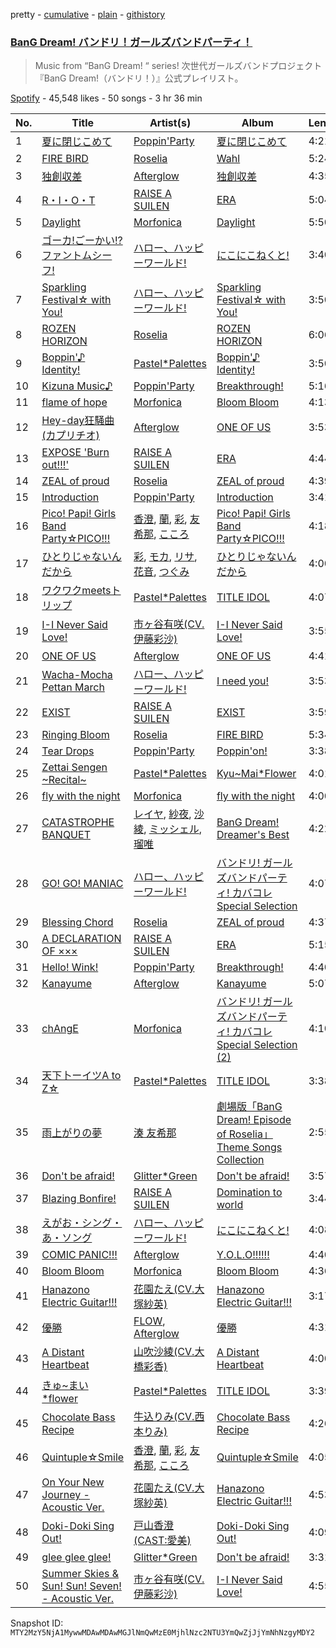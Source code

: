 pretty - [cumulative](/playlists/cumulative/37i9dQZF1DX3JjiT3BYft0.md) - [plain](/playlists/plain/37i9dQZF1DX3JjiT3BYft0) - [githistory](https://github.githistory.xyz/mackorone/spotify-playlist-archive/blob/main/playlists/plain/37i9dQZF1DX3JjiT3BYft0)

### [BanG Dream! バンドリ！ガールズバンドパーティ！](https://open.spotify.com/playlist/37i9dQZF1DX3JjiT3BYft0)

> Music from “BanG Dream! “ series! 次世代ガールズバンドプロジェクト『BanG Dream!（バンドリ！）』公式プレイリスト。

[Spotify](https://open.spotify.com/user/spotify) - 45,548 likes - 50 songs - 3 hr 36 min

| No. | Title | Artist(s) | Album | Length |
|---|---|---|---|---|
| 1 | [夏に閉じこめて](https://open.spotify.com/track/61Y9W12NmToaKokLMtJ6Y0) | [Poppin'Party](https://open.spotify.com/artist/2XzrQN7hxZibYdVEbl0nO6) | [夏に閉じこめて](https://open.spotify.com/album/42rOQUNEaZ2pjNlT6N0x67) | 4:21 |
| 2 | [FIRE BIRD](https://open.spotify.com/track/3wClfr5M3l64ZldVXcig4g) | [Roselia](https://open.spotify.com/artist/1bljHdc9g7V7ZLkYuf4yfy) | [Wahl](https://open.spotify.com/album/2qtBhMhhcR4hO7JQOuyHI5) | 5:24 |
| 3 | [独創収差](https://open.spotify.com/track/1TDNF588GS7ijlkGB57o0f) | [Afterglow](https://open.spotify.com/artist/4Gahj9N72kVKOBZbKMu0OI) | [独創収差](https://open.spotify.com/album/6sqC5pyp0EFFxysVHJFcWo) | 4:35 |
| 4 | [R・I・O・T](https://open.spotify.com/track/1WcM5RgshQS5bZQEOMOHE8) | [RAISE A SUILEN](https://open.spotify.com/artist/6zPsF3A9PvZ4s0NG6z76up) | [ERA](https://open.spotify.com/album/62C2FYnrqee7cqVlrn24yk) | 5:04 |
| 5 | [Daylight](https://open.spotify.com/track/13YeYqLtmg4R2fNNVb3Jc0) | [Morfonica](https://open.spotify.com/artist/12BquJvJVg8XFRB3M90MmJ) | [Daylight](https://open.spotify.com/album/0eFR8VfRxxb8NxnZVn8HM0) | 5:50 |
| 6 | [ゴーカ!ごーかい!?ファントムシーフ!](https://open.spotify.com/track/1ax9Yfwu3CUngxoKWHlGUw) | [ハロー、ハッピーワールド!](https://open.spotify.com/artist/4QiUX3o5DGs9Bc8N3LXae5) | [にこにこねくと!](https://open.spotify.com/album/5TVSmT5HcpQ5TxfAp8KwGF) | 3:40 |
| 7 | [Sparkling Festival☆ with You!](https://open.spotify.com/track/3FDgTgoFdETthDs8H66GFA) | [ハロー、ハッピーワールド!](https://open.spotify.com/artist/4QiUX3o5DGs9Bc8N3LXae5) | [Sparkling Festival☆ with You!](https://open.spotify.com/album/3ZsrmrU2tREErQc4HrbC6C) | 3:50 |
| 8 | [ROZEN HORIZON](https://open.spotify.com/track/7dGXBMLYZF4wYCnkcxpOjd) | [Roselia](https://open.spotify.com/artist/1bljHdc9g7V7ZLkYuf4yfy) | [ROZEN HORIZON](https://open.spotify.com/album/03Zx4kGKtldlHXklQDPnfO) | 6:06 |
| 9 | [Boppin'♪ Identity!](https://open.spotify.com/track/5cAYOh0QQTami8l738fC2x) | [Pastel\*Palettes](https://open.spotify.com/artist/4n97ifZWNPLSPKC6KzfGxg) | [Boppin'♪ Identity!](https://open.spotify.com/album/6rMpLUjRcsOUISeBCuxxDV) | 3:50 |
| 10 | [Kizuna Music♪](https://open.spotify.com/track/5QeOdb0nDwmrWCCVQXsGaI) | [Poppin'Party](https://open.spotify.com/artist/2XzrQN7hxZibYdVEbl0nO6) | [Breakthrough!](https://open.spotify.com/album/5ZGEKyT4SB4U4cXbQmhngy) | 5:16 |
| 11 | [flame of hope](https://open.spotify.com/track/5uszBzVvtvw29ZTYmpyE6U) | [Morfonica](https://open.spotify.com/artist/12BquJvJVg8XFRB3M90MmJ) | [Bloom Bloom](https://open.spotify.com/album/6a8ECUWLbDseAr1t9V5jhf) | 4:13 |
| 12 | [Hey\-day狂騒曲\(カプリチオ\)](https://open.spotify.com/track/5hxe8V1SssFYZMCQvHxwvh) | [Afterglow](https://open.spotify.com/artist/4Gahj9N72kVKOBZbKMu0OI) | [ONE OF US](https://open.spotify.com/album/7hG6dWwbHdovFzMlP6BJ0e) | 3:53 |
| 13 | [EXPOSE 'Burn out!!!'](https://open.spotify.com/track/3zVoYxvBz3gXBpN8UkqyGC) | [RAISE A SUILEN](https://open.spotify.com/artist/6zPsF3A9PvZ4s0NG6z76up) | [ERA](https://open.spotify.com/album/62C2FYnrqee7cqVlrn24yk) | 4:44 |
| 14 | [ZEAL of proud](https://open.spotify.com/track/2OHctF8boBgJOEECY8RHeA) | [Roselia](https://open.spotify.com/artist/1bljHdc9g7V7ZLkYuf4yfy) | [ZEAL of proud](https://open.spotify.com/album/7J7hJQW7POnSWG7FUrSx4J) | 4:39 |
| 15 | [Introduction](https://open.spotify.com/track/479rfCAZgXrHUFsn1AaN4V) | [Poppin'Party](https://open.spotify.com/artist/2XzrQN7hxZibYdVEbl0nO6) | [Introduction](https://open.spotify.com/album/58MD7W6v8GSzXLa97BoGvy) | 3:41 |
| 16 | [Pico! Papi! Girls Band Party☆PICO!!!](https://open.spotify.com/track/1z08YefAMfJ2ptFaniswty) | [香澄](https://open.spotify.com/artist/2sgl0Q7BtpEJyBTvfZfgaV), [蘭](https://open.spotify.com/artist/7Is8KdfbbtdKXXaSz61Jeu), [彩](https://open.spotify.com/artist/7zCumr2sucYrZFf5vpKY69), [友希那](https://open.spotify.com/artist/0FSUZ6pfjMsJRtrCNOOJkw), [こころ](https://open.spotify.com/artist/71qaQP4Hq29ERluMIIUdyM) | [Pico! Papi! Girls Band Party☆PICO!!!](https://open.spotify.com/album/4pWMug5ycdlFxRDG0Cj2xI) | 4:18 |
| 17 | [ひとりじゃないんだから](https://open.spotify.com/track/515WPZYmddlUfvh83HkVHd) | [彩](https://open.spotify.com/artist/7zCumr2sucYrZFf5vpKY69), [モカ](https://open.spotify.com/artist/08iFyyIHV3408EfVB15t1c), [リサ](https://open.spotify.com/artist/6a11f21Xj5oHDroreiDd35), [花音](https://open.spotify.com/artist/0CP7lmqWkyfS6eltp2vsTf), [つぐみ](https://open.spotify.com/artist/3b6B58DMmqJdVuEiy0pszZ) | [ひとりじゃないんだから](https://open.spotify.com/album/5TGY2a6bgANlDFMdp7AHrm) | 4:00 |
| 18 | [ワクワクmeetsトリップ](https://open.spotify.com/track/5zszZKQ7XJwtA66bPlFMj0) | [Pastel\*Palettes](https://open.spotify.com/artist/4n97ifZWNPLSPKC6KzfGxg) | [TITLE IDOL](https://open.spotify.com/album/40dDOmQivDb9fIraBn82i5) | 4:07 |
| 19 | [I\-I Never Said Love!](https://open.spotify.com/track/6cB1HzM544iuFeXEIba8ug) | [市ヶ谷有咲\(CV.伊藤彩沙\)](https://open.spotify.com/artist/42iK1LthFSToAk8siJWOry) | [I\-I Never Said Love!](https://open.spotify.com/album/47vhSZQmJN0WyMaig29Zls) | 3:55 |
| 20 | [ONE OF US](https://open.spotify.com/track/3XwMtNKatIHz7fOpCIaixE) | [Afterglow](https://open.spotify.com/artist/4Gahj9N72kVKOBZbKMu0OI) | [ONE OF US](https://open.spotify.com/album/7hG6dWwbHdovFzMlP6BJ0e) | 4:41 |
| 21 | [Wacha\-Mocha Pettan March](https://open.spotify.com/track/5XtTvwA9Scux2pdUs2WcVl) | [ハロー、ハッピーワールド!](https://open.spotify.com/artist/4QiUX3o5DGs9Bc8N3LXae5) | [I need you!](https://open.spotify.com/album/1bD3P5yTAFAqE6rYGRG9IA) | 3:53 |
| 22 | [EXIST](https://open.spotify.com/track/1X8tDqqCiYIfysEq6q795h) | [RAISE A SUILEN](https://open.spotify.com/artist/6zPsF3A9PvZ4s0NG6z76up) | [EXIST](https://open.spotify.com/album/5r6axlxmInCbsuuXrVwuG5) | 3:59 |
| 23 | [Ringing Bloom](https://open.spotify.com/track/7vPWfW9tpx38Jb7MwUfmmX) | [Roselia](https://open.spotify.com/artist/1bljHdc9g7V7ZLkYuf4yfy) | [FIRE BIRD](https://open.spotify.com/album/14eSn0cIa7n8ZNrB9bq8pa) | 5:34 |
| 24 | [Tear Drops](https://open.spotify.com/track/7aPl1DIA0XeMu9yqXNUOH8) | [Poppin'Party](https://open.spotify.com/artist/2XzrQN7hxZibYdVEbl0nO6) | [Poppin'on!](https://open.spotify.com/album/1rSxXBi23B1LXH01IdMITL) | 3:38 |
| 25 | [Zettai Sengen \~Recital\~](https://open.spotify.com/track/2VQiGQTq0MJT4OymCMAuTB) | [Pastel\*Palettes](https://open.spotify.com/artist/4n97ifZWNPLSPKC6KzfGxg) | [Kyu\~Mai\*Flower](https://open.spotify.com/album/6naufY9Fgybtu507eHRlmM) | 4:01 |
| 26 | [fly with the night](https://open.spotify.com/track/4KvQX4py0s4DQJeeOBlRoB) | [Morfonica](https://open.spotify.com/artist/12BquJvJVg8XFRB3M90MmJ) | [fly with the night](https://open.spotify.com/album/1PvPrmGPkkpjROBsHbFqBU) | 4:00 |
| 27 | [CATASTROPHE BANQUET](https://open.spotify.com/track/5LPzzl5G24SqCP0Wzjzf5y) | [レイヤ](https://open.spotify.com/artist/7gKb7riZkXgWq1DMSc4J4V), [紗夜](https://open.spotify.com/artist/4bKTnPDnjgWNVG0wPpq5L5), [沙綾](https://open.spotify.com/artist/6L53bP8ui7Ed6Sk1swU2lc), [ミッシェル](https://open.spotify.com/artist/5qvySlwwYvONn471kyIrJl), [瑠唯](https://open.spotify.com/artist/7CttnSnreAHT90ryxQDafh) | [BanG Dream! Dreamer's Best](https://open.spotify.com/album/2zO2Ptv0rub8ZkxYiJt71d) | 4:22 |
| 28 | [GO! GO! MANIAC](https://open.spotify.com/track/3LgVlvdNcEa4iKhLxgdexo) | [ハロー、ハッピーワールド!](https://open.spotify.com/artist/4QiUX3o5DGs9Bc8N3LXae5) | [バンドリ! ガールズバンドパーティ! カバコレ Special Selection](https://open.spotify.com/album/1kkgobIs7hST3jqja1LUMd) | 4:07 |
| 29 | [Blessing Chord](https://open.spotify.com/track/2q6DCS4KiXsi9Uq0qDIRvP) | [Roselia](https://open.spotify.com/artist/1bljHdc9g7V7ZLkYuf4yfy) | [ZEAL of proud](https://open.spotify.com/album/7J7hJQW7POnSWG7FUrSx4J) | 4:37 |
| 30 | [A DECLARATION OF ×××](https://open.spotify.com/track/2zidm9e4RyoubevfU7VHYM) | [RAISE A SUILEN](https://open.spotify.com/artist/6zPsF3A9PvZ4s0NG6z76up) | [ERA](https://open.spotify.com/album/62C2FYnrqee7cqVlrn24yk) | 5:15 |
| 31 | [Hello! Wink!](https://open.spotify.com/track/4ekwokxbqpykXfKKckzeRA) | [Poppin'Party](https://open.spotify.com/artist/2XzrQN7hxZibYdVEbl0nO6) | [Breakthrough!](https://open.spotify.com/album/5ZGEKyT4SB4U4cXbQmhngy) | 4:40 |
| 32 | [Kanayume](https://open.spotify.com/track/2btNnLZtaV5xEaYyvObdBg) | [Afterglow](https://open.spotify.com/artist/4Gahj9N72kVKOBZbKMu0OI) | [Kanayume](https://open.spotify.com/album/5zD7LxOX0ZYXrXJ8xURfyf) | 5:07 |
| 33 | [chAngE](https://open.spotify.com/track/2as6oi3XXxxFj1p9TYGl4L) | [Morfonica](https://open.spotify.com/artist/12BquJvJVg8XFRB3M90MmJ) | [バンドリ! ガールズバンドパーティ! カバコレ Special Selection \(2\)](https://open.spotify.com/album/5ph0IVhPZd70PoRnuwbkkc) | 4:10 |
| 34 | [天下卜ーイツA to Z☆](https://open.spotify.com/track/5ZasKT10YVbrMx5CIyPwZp) | [Pastel\*Palettes](https://open.spotify.com/artist/4n97ifZWNPLSPKC6KzfGxg) | [TITLE IDOL](https://open.spotify.com/album/40dDOmQivDb9fIraBn82i5) | 3:38 |
| 35 | [雨上がりの夢](https://open.spotify.com/track/2d14KGRep1k9dPlTSM2kn8) | [湊 友希那](https://open.spotify.com/artist/1jyXuZcKGRbmIUN1W6e0Me) | [劇場版「BanG Dream! Episode of Roselia」Theme Songs Collection](https://open.spotify.com/album/6QLlnhussxhVSmUBvyKbBh) | 2:55 |
| 36 | [Don't be afraid!](https://open.spotify.com/track/4q9QnIxZH4FR4Z543vkA85) | [Glitter\*Green](https://open.spotify.com/artist/2sheZhJBCHLVlenoXp72Jz) | [Don't be afraid!](https://open.spotify.com/album/2z4rn5CogIc1wieoxjKHvu) | 3:57 |
| 37 | [Blazing Bonfire!](https://open.spotify.com/track/4A0i8dTImNzelppte1hNsm) | [RAISE A SUILEN](https://open.spotify.com/artist/6zPsF3A9PvZ4s0NG6z76up) | [Domination to world](https://open.spotify.com/album/2VJQX8yK6XNNmuQ1RhD5T2) | 3:44 |
| 38 | [えがお・シング・あ・ソング](https://open.spotify.com/track/3K25B2LGZnEOLXSMTf19ty) | [ハロー、ハッピーワールド!](https://open.spotify.com/artist/4QiUX3o5DGs9Bc8N3LXae5) | [にこにこねくと!](https://open.spotify.com/album/5TVSmT5HcpQ5TxfAp8KwGF) | 4:08 |
| 39 | [COMIC PANIC!!!](https://open.spotify.com/track/6VqqHjxdGXkeqnvEbXsHbx) | [Afterglow](https://open.spotify.com/artist/4Gahj9N72kVKOBZbKMu0OI) | [Y.O.L.O!!!!!!](https://open.spotify.com/album/4LDTFJvIlM2KZMBT8ZHchR) | 4:40 |
| 40 | [Bloom Bloom](https://open.spotify.com/track/4cX6425aZsH2bBJoODN0eE) | [Morfonica](https://open.spotify.com/artist/12BquJvJVg8XFRB3M90MmJ) | [Bloom Bloom](https://open.spotify.com/album/6a8ECUWLbDseAr1t9V5jhf) | 4:36 |
| 41 | [Hanazono Electric Guitar!!!](https://open.spotify.com/track/3PepTcSJv2jHSnrSIzDGyR) | [花園たえ\(CV.大塚紗英\)](https://open.spotify.com/artist/3m7Y1adYVPRrEcAFffxV7Q) | [Hanazono Electric Guitar!!!](https://open.spotify.com/album/53BaJSVpvAGh6QiuefarPe) | 3:17 |
| 42 | [優勝](https://open.spotify.com/track/27VXRcYHf59cItmZyCfQPQ) | [FLOW](https://open.spotify.com/artist/3w2HqkKa6upwuXEULtGvnY), [Afterglow](https://open.spotify.com/artist/4Gahj9N72kVKOBZbKMu0OI) | [優勝](https://open.spotify.com/album/3MC0ieKmwAVeSQVKqi0Twc) | 4:31 |
| 43 | [A Distant Heartbeat](https://open.spotify.com/track/01hHmEBYk9oQClRa6A81HC) | [山吹沙綾\(CV.大橋彩香\)](https://open.spotify.com/artist/6JnXnlFTlsvXctXZiWa8fy) | [A Distant Heartbeat](https://open.spotify.com/album/1tZtuwJ2Onp8AnRWR2LQjR) | 4:00 |
| 44 | [きゅ\~まい\*flower](https://open.spotify.com/track/659EbdMtrJVXdQN13bgVRt) | [Pastel\*Palettes](https://open.spotify.com/artist/4n97ifZWNPLSPKC6KzfGxg) | [TITLE IDOL](https://open.spotify.com/album/40dDOmQivDb9fIraBn82i5) | 3:39 |
| 45 | [Chocolate Bass Recipe](https://open.spotify.com/track/3Uu3VQnOUjhLRGx72poDb6) | [牛込りみ\(CV.西本りみ\)](https://open.spotify.com/artist/5WyWRCcDLl2MHHRxUk1tjG) | [Chocolate Bass Recipe](https://open.spotify.com/album/2Ek51ItxeKaV8GQUr9LsjH) | 4:26 |
| 46 | [Quintuple☆Smile](https://open.spotify.com/track/4u5uWG6Z7DI8eysB5KfpQe) | [香澄](https://open.spotify.com/artist/2sgl0Q7BtpEJyBTvfZfgaV), [蘭](https://open.spotify.com/artist/7Is8KdfbbtdKXXaSz61Jeu), [彩](https://open.spotify.com/artist/7zCumr2sucYrZFf5vpKY69), [友希那](https://open.spotify.com/artist/0FSUZ6pfjMsJRtrCNOOJkw), [こころ](https://open.spotify.com/artist/71qaQP4Hq29ERluMIIUdyM) | [Quintuple☆Smile](https://open.spotify.com/album/3Sch89X2lpqgiCfyansDMH) | 4:05 |
| 47 | [On Your New Journey \- Acoustic Ver.](https://open.spotify.com/track/7bQ5CkzVlHwtopBCxrwXBp) | [花園たえ\(CV.大塚紗英\)](https://open.spotify.com/artist/3m7Y1adYVPRrEcAFffxV7Q) | [Hanazono Electric Guitar!!!](https://open.spotify.com/album/53BaJSVpvAGh6QiuefarPe) | 4:53 |
| 48 | [Doki\-Doki Sing Out!](https://open.spotify.com/track/07Px1iST5Djx5zpnpG8f5B) | [戸山香澄\(CAST:愛美\)](https://open.spotify.com/artist/4WxWVilaHHB9S5yMmo5lir) | [Doki\-Doki Sing Out!](https://open.spotify.com/album/7C7Kxyra0SlTUPtcO6k1tW) | 4:09 |
| 49 | [glee glee glee!](https://open.spotify.com/track/4JGA3qbiGKjOpV2THH1vSD) | [Glitter\*Green](https://open.spotify.com/artist/2sheZhJBCHLVlenoXp72Jz) | [Don't be afraid!](https://open.spotify.com/album/2z4rn5CogIc1wieoxjKHvu) | 3:31 |
| 50 | [Summer Skies & Sun! Sun! Seven! \- Acoustic Ver.](https://open.spotify.com/track/58WIbtANgOd9wK4c7mv3KZ) | [市ヶ谷有咲\(CV.伊藤彩沙\)](https://open.spotify.com/artist/42iK1LthFSToAk8siJWOry) | [I\-I Never Said Love!](https://open.spotify.com/album/47vhSZQmJN0WyMaig29Zls) | 4:55 |

Snapshot ID: `MTY2MzY5NjA1MywwMDAwMDAwMGJlNmQwMzE0MjhlNzc2NTU3YmQwZjJjYmNhNzgyMDY2`
